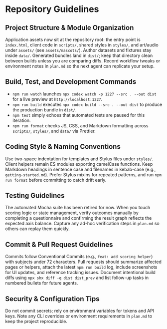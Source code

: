 # Repository Guidelines

## Project Structure & Module Organization
Application assets now sit at the repository root: the entry point is `index.html`, client code in `scripts/`, shared styles in `styles/`, and art/audio under `assets/` (see `assets/mascots/`). Author datasets and fixtures stay inside `data/`. Generated bundles land in `dist/`; keep that directory clean between builds unless you are comparing diffs. Record workflow tweaks or environment notes in `plan.md` so the next agent can replicate your setup.

## Build, Test, and Development Commands
- `npm run watch` launches `npx codex watch -p 1227 --src . --out dist` for a live preview at `http://localhost:1227`.
- `npm run build` executes `npx codex build --src . --out dist` to produce the production bundle in `dist/`.
- `npm test` simply echoes that automated tests are paused for this iteration.
- `npm run format` checks JS, CSS, and Markdown formatting across `scripts/`, `styles/`, and `data/` via Prettier.

## Coding Style & Naming Conventions
Use two-space indentation for templates and Stylus files under `styles/`. Client helpers remain ES modules exporting camelCase functions. Keep Markdown headings in sentence case and filenames in kebab-case (e.g., `getting-started.md`). Prefer Stylus mixins for repeated patterns, and run `npm run format` before committing to catch drift early.

## Testing Guidelines
The automated Mocha suite has been retired for now. When you touch scoring logic or state management, verify outcomes manually by completing a questionnaire and confirming the result graph reflects the expected axis balance. Capture any ad-hoc verification steps in `plan.md` so others can replay them quickly.

## Commit & Pull Request Guidelines
Commits follow Conventional Commits (e.g., `feat: add scoring helper`) with subjects under 72 characters. Pull requests should summarize affected pages or helpers, attach the latest `npm run build` log, include screenshots for UI updates, and reference tracking issues. Document intentional build diffs using `npx shx diff -q dist dist_prev` and list follow-up tasks in numbered bullets for future agents.

## Security & Configuration Tips
Do not commit secrets; rely on environment variables for tokens and API keys. Note any CLI overrides or environment requirements in `plan.md` to keep the project reproducible.
